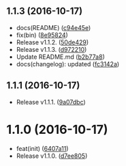 <a name="1.1.3"></a>
## 1.1.3 (2016-10-17)

* docs(README) ([c94e45e](https://github.com/fgribreau/stargazerz/commit/c94e45e))
* fix(bin) ([8e95824](https://github.com/fgribreau/stargazerz/commit/8e95824))
* Release v1.1.2. ([50de429](https://github.com/fgribreau/stargazerz/commit/50de429))
* Release v1.1.3. ([d972210](https://github.com/fgribreau/stargazerz/commit/d972210))
* Update README.md ([b2b77a8](https://github.com/fgribreau/stargazerz/commit/b2b77a8))
* docs(changelog): updated ([fc3142a](https://github.com/fgribreau/stargazerz/commit/fc3142a))



<a name="1.1.1"></a>
## 1.1.1 (2016-10-17)

* Release v1.1.1. ([9a07dbc](https://github.com/fgribreau/stargazerz/commit/9a07dbc))



<a name="1.1.0"></a>
# 1.1.0 (2016-10-17)

* feat(init) ([6407a11](https://github.com/fgribreau/stargazerz/commit/6407a11))
* Release v1.1.0. ([d7ee805](https://github.com/fgribreau/stargazerz/commit/d7ee805))



